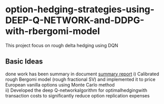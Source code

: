 # option-hedging-strategies-using-DEEP-Q-NETWORK-and-DDPG-with-rbergomi-model
This project focus on rough delta hedging using DQN
## Basic Ideas
done work has been summary in document [summary report](https://github.com/ziminghunmphrey/option-hedging-strategies-using-DEEP-Q-NETWORK-and-DDPG-with-rbergomi-model/blob/ziminghunmphrey-patch-1/project%2Bsummary.pdf) 
i) Calibrated rough Bergomi model (rough fractional SV) and implemented it to price European vanilla options using Monte Carlo method  
ii) Developed the deep Q-networkalgorithm for optimalhedgingwith transaction costs to significantly reduce option replication expenses
